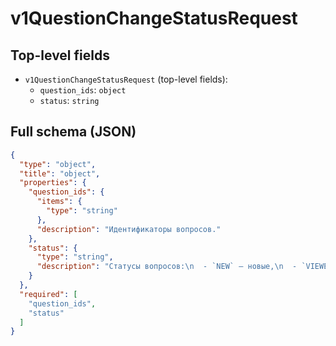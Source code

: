 # v1QuestionChangeStatusRequest

## Top-level fields
- `v1QuestionChangeStatusRequest` (top-level fields):
  - `question_ids`: `object`
  - `status`: `string`

## Full schema (JSON)
```json
{
  "type": "object",
  "title": "object",
  "properties": {
    "question_ids": {
      "items": {
        "type": "string"
      },
      "description": "Идентификаторы вопросов."
    },
    "status": {
      "type": "string",
      "description": "Статусы вопросов:\n  - `NEW` — новые,\n  - `VIEWED` — просмотренные,\n  - `PROCESSED` — обработанные.\n"
    }
  },
  "required": [
    "question_ids",
    "status"
  ]
}
```

